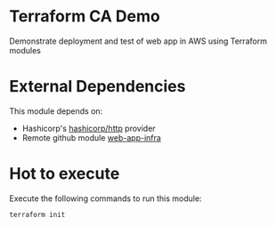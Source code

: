 # Terraform CA Demo
Demonstrate deployment and test of web app in AWS using Terraform modules

# External Dependencies
This module depends on:
* Hashicorp's [hashicorp/http](https://registry.terraform.io/providers/hashicorp/http/latest) provider
* Remote github module [web-app-infra](https://github.com/shlevi/web-app-infra)

# Hot to execute
Execute the following commands to run this module:
```
terraform init
```
